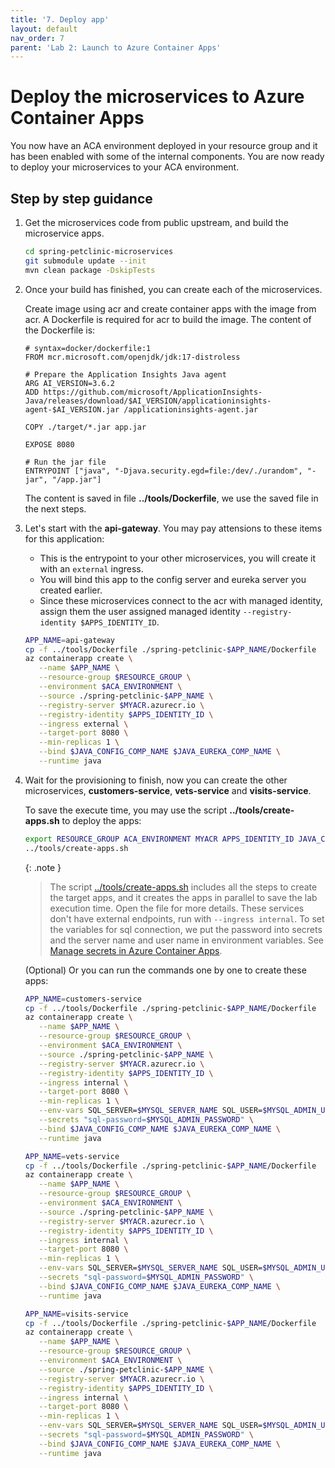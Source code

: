```yaml
---
title: '7. Deploy app'
layout: default
nav_order: 7
parent: 'Lab 2: Launch to Azure Container Apps'
---
```


# Deploy the microservices to Azure Container Apps

You now have an ACA environment deployed in your resource group and it has been enabled with some of the internal components. You are now ready to deploy your microservices to your ACA environment.

## Step by step guidance

1. Get the microservices code from public upstream, and build the microservice apps.

   ```bash
   cd spring-petclinic-microservices
   git submodule update --init
   mvn clean package -DskipTests
   ```

1. Once your build has finished, you can create each of the microservices.

   Create image using acr and create container apps with the image from acr. A Dockerfile is required for acr to build the image. The content of the Dockerfile is:

   ```docker
   # syntax=docker/dockerfile:1
   FROM mcr.microsoft.com/openjdk/jdk:17-distroless

   # Prepare the Application Insights Java agent
   ARG AI_VERSION=3.6.2
   ADD https://github.com/microsoft/ApplicationInsights-Java/releases/download/$AI_VERSION/applicationinsights-agent-$AI_VERSION.jar /applicationinsights-agent.jar

   COPY ./target/*.jar app.jar

   EXPOSE 8080

   # Run the jar file
   ENTRYPOINT ["java", "-Djava.security.egd=file:/dev/./urandom", "-jar", "/app.jar"]
   ```

   The content is saved in file **../tools/Dockerfile**, we use the saved file in the next steps.

1. Let's start with the **api-gateway**. You may pay attensions to these items for this application:

   - This is the entrypoint to your other microservices, you will create it with an `external` ingress.
   - You will bind this app to the config server and eureka server you created earlier.
   - Since these microservices connect to the acr with managed identity, assign them the user assigned managed identity `--registry-identity $APPS_IDENTITY_ID`.

   ```bash
   APP_NAME=api-gateway
   cp -f ../tools/Dockerfile ./spring-petclinic-$APP_NAME/Dockerfile
   az containerapp create \
      --name $APP_NAME \
      --resource-group $RESOURCE_GROUP \
      --environment $ACA_ENVIRONMENT \
      --source ./spring-petclinic-$APP_NAME \
      --registry-server $MYACR.azurecr.io \
      --registry-identity $APPS_IDENTITY_ID \
      --ingress external \
      --target-port 8080 \
      --min-replicas 1 \
      --bind $JAVA_CONFIG_COMP_NAME $JAVA_EUREKA_COMP_NAME \
      --runtime java
   ```

1. Wait for the provisioning to finish, now you can create the other microservices, **customers-service**, **vets-service** and **visits-service**.

   To save the execute time, you may use the script **../tools/create-apps.sh** to deploy the apps:

   ```bash
   export RESOURCE_GROUP ACA_ENVIRONMENT MYACR APPS_IDENTITY_ID JAVA_CONFIG_COMP_NAME JAVA_EUREKA_COMP_NAME MYSQL_SERVER_NAME MYSQL_ADMIN_USERNAME MYSQL_ADMIN_PASSWORD
   ../tools/create-apps.sh
   ```

   {: .note }
   > The script [../tools/create-apps.sh](https://github.com/Azure-Samples/java-microservices-aca-lab/blob/main/tools/create-apps.sh) includes all the steps to create the target apps, and it creates the apps in parallel to save the lab execution time. Open the file for more details.
   > These services don't have external endpoints, run with `--ingress internal`.
   > To set the variables for sql connection, we put the password into secrets and the server name and user name in environment variables. See [Manage secrets in Azure Container Apps](https://learn.microsoft.com/en-us/azure/container-apps/manage-secrets).

   (Optional) Or you can run the commands one by one to create these apps:

   ```bash
   APP_NAME=customers-service
   cp -f ../tools/Dockerfile ./spring-petclinic-$APP_NAME/Dockerfile
   az containerapp create \
      --name $APP_NAME \
      --resource-group $RESOURCE_GROUP \
      --environment $ACA_ENVIRONMENT \
      --source ./spring-petclinic-$APP_NAME \
      --registry-server $MYACR.azurecr.io \
      --registry-identity $APPS_IDENTITY_ID \
      --ingress internal \
      --target-port 8080 \
      --min-replicas 1 \
      --env-vars SQL_SERVER=$MYSQL_SERVER_NAME SQL_USER=$MYSQL_ADMIN_USERNAME SQL_PASSWORD=secretref:sql-password \
      --secrets "sql-password=$MYSQL_ADMIN_PASSWORD" \
      --bind $JAVA_CONFIG_COMP_NAME $JAVA_EUREKA_COMP_NAME \
      --runtime java

   APP_NAME=vets-service
   cp -f ../tools/Dockerfile ./spring-petclinic-$APP_NAME/Dockerfile
   az containerapp create \
      --name $APP_NAME \
      --resource-group $RESOURCE_GROUP \
      --environment $ACA_ENVIRONMENT \
      --source ./spring-petclinic-$APP_NAME \
      --registry-server $MYACR.azurecr.io \
      --registry-identity $APPS_IDENTITY_ID \
      --ingress internal \
      --target-port 8080 \
      --min-replicas 1 \
      --env-vars SQL_SERVER=$MYSQL_SERVER_NAME SQL_USER=$MYSQL_ADMIN_USERNAME SQL_PASSWORD=secretref:sql-password \
      --secrets "sql-password=$MYSQL_ADMIN_PASSWORD" \
      --bind $JAVA_CONFIG_COMP_NAME $JAVA_EUREKA_COMP_NAME \
      --runtime java

   APP_NAME=visits-service
   cp -f ../tools/Dockerfile ./spring-petclinic-$APP_NAME/Dockerfile
   az containerapp create \
      --name $APP_NAME \
      --resource-group $RESOURCE_GROUP \
      --environment $ACA_ENVIRONMENT \
      --source ./spring-petclinic-$APP_NAME \
      --registry-server $MYACR.azurecr.io \
      --registry-identity $APPS_IDENTITY_ID \
      --ingress internal \
      --target-port 8080 \
      --min-replicas 1 \
      --env-vars SQL_SERVER=$MYSQL_SERVER_NAME SQL_USER=$MYSQL_ADMIN_USERNAME SQL_PASSWORD=secretref:sql-password \
      --secrets "sql-password=$MYSQL_ADMIN_PASSWORD" \
      --bind $JAVA_CONFIG_COMP_NAME $JAVA_EUREKA_COMP_NAME \
      --runtime java
   ```
